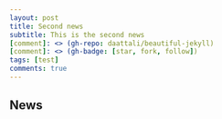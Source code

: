 ```yaml
---
layout: post
title: Second news
subtitle: This is the second news
[comment]: <> (gh-repo: daattali/beautiful-jekyll)
[comment]: <> (gh-badge: [star, fork, follow])
tags: [test]
comments: true
---
```


## News

